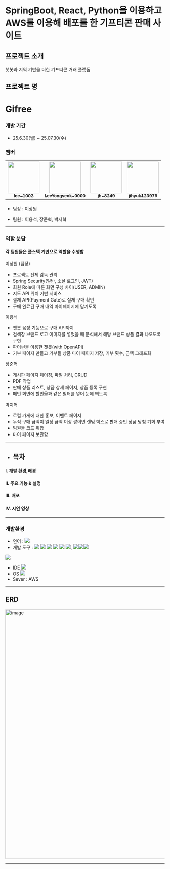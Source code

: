 # SpringBoot, React, Python을 이용하고 AWS를 이용해 배포를 한 기프티콘 판매 사이트


## 프로젝트 소개
챗봇과 지역 기반을 더한 기프티콘 거래 플랫폼


## 프로젝트 명 

# Gifree

### 개발 기간

- 25.6.30(월) ~ 25.07.30(수)

### 멤버

<table>
  <tr>
    <td align="center"><a href="https://github.com/autumn-trip"><img src="https://avatars.githubusercontent.com/lee-1002" width="100px;" alt=""/><br /><sub><b>lee-1002</b></sub></a></td>
    <td align="center"><a href="https://github.com/rlawltn3551"><img src="https://avatars.githubusercontent.com/LeeYongseok-0000" width="100px;" alt=""/><br /><sub><b>LeeYongseok-0000</b></sub></a></td>
    <td align="center"><a href="https://github.com/kyungmin115"><img src="https://avatars.githubusercontent.com/jh-8249" width="100px;" alt=""/><br /><sub><b>jh-8249</b></sub></a></td>
     <td align="center"><a href="https://github.com/Yeop9999"><img src="https://avatars.githubusercontent.com/jihyuk123979" width="100px;" alt=""/><br /><sub><b>jihyuk123979</b></sub></a></td>
  </tr>
</table>

- 팀장 : 이상원
  
- 팀원 : 이용석, 장준혁, 박지혁

----

### 역할 분담
#### 각 팀원들은 풀스택 기반으로 역할을 수행함
이상원 (팀장)
- 프로젝트 전체 감독 관리
- Spring Security(일반, 소셜 로그인, JWT)
- 회원 Role에 따른 화면 구성 차이(USER, ADMIN)
- 지도 API 위치 기반 서비스
- 결제 API(Payment Gate)로 실제 구매 확인
- 구매 완료된 구매 내역 마이페이지에 담기도록

이용석
- 챗봇 음성 기능으로 구매 API까지 
- 검색창 브랜드 로고 이미지를 넣었을 때 분석해서 해당 브랜드 상품 결과 나오도록 구현 
- 파이썬을 이용한 챗봇(with OpenAPI)
- 기부 페이지 만들고 기부될 상품 마이 페이지 저장, 기부 횟수, 금액 그래프화

장준혁
- 게시판 페이지 페이징, 파일 처리, CRUD
- PDF 작업
- 판매 상품 리스트, 상품 상세 페이지, 상품 등록 구현
- 메인 회면에 할인율과 같은 필터를 넣어 눈에 띄도록

박지혁
- 로컬 가게에 대한 홍보, 이벤트 페이지
- 누적 구매 금액이 일정 금액 이상 쌓이면 랜덤 박스로 판매 중인 상품 당첨 기회 부여
- 팀원들 코드 취합
- 마이 페이지 보관함


 ------------------------------------------------------------------------------------
 - ## 목차

####  I. 개발 환경,배경

####  II. 주요 기능 & 설명

####  III. 배포

####  IV. 시연 영상

--------------------------------------------------------------------------------------
### 개발환경
- 언어 : <img src="https://img.shields.io/badge/java-007396?style=for-the-badge&logo=java&logoColor=white"> 
- 개발 도구 :  <img src="https://img.shields.io/badge/springboot-6DB33F?style=for-the-badge&logo=spring&logoColor=white"> <img src="https://img.shields.io/badge/springsecurity-6DB33F?style=for-the-badge&logo=springsecurity&logoColor=white"> <img src="https://img.shields.io/badge/react-61DAFB?style=for-the-badge&logo=react&logoColor=black">  <img src="https://img.shields.io/badge/redux-764ABC?style=for-the-badge&logo=redux&logoColor=black">  <img src="https://img.shields.io/badge/python-3776AB?style=for-the-badge&logo=python&logoColor=white"> 
<img src="https://img.shields.io/badge/html5-E34F26?style=for-the-badge&logo=html5&logoColor=white">, <img src="https://img.shields.io/badge/css-1572B6?style=for-the-badge&logo=css3&logoColor=white"><img src="https://img.shields.io/badge/MySQL-4479A1?style=for-the-badge&logo=mysql&logoColor=white"><img src="https://img.shields.io/badge/aws-232F3E?style=for-the-badge&logo=amazonwebservices&logoColor=white">
<img src="https://img.shields.io/badge/Tailwind_CSS-06B6D4?style=for-the-badge&logo=tailwindcss&logoColor=white">

- IDE
   <img src="https://img.shields.io/badge/Visual%20Studio%20Code-007ACC?style=for-the-badge&logo=visualstudiocode&logoColor=white">
- OS
   <img src="https://img.shields.io/badge/Windows-0078D6?style=for-the-badge&logo=windows&logoColor=white">
- Sever : AWS

---

## ERD
<img width="1024" height="787" alt="image" src="https://github.com/user-attachments/assets/1a602e1c-8ea7-47ae-8a1a-c356ed041723" />

---
